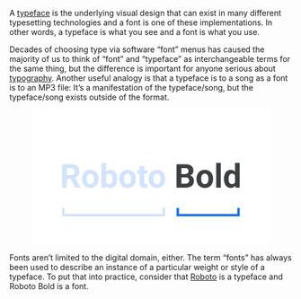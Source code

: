 
A [typeface](/glossary/typeface) is the underlying visual design that can exist in many different typesetting technologies and a font is one of these implementations. In other words, a typeface is what you see and a font is what you use.

Decades of choosing type via software “font” menus has caused the majority of us to think of “font” and “typeface” as interchangeable terms for the same thing, but the difference is important for anyone serious about [typography](/glossary/typography). Another useful analogy is that a typeface is to a song as a font is to an MP3 file: It’s a manifestation of the typeface/song, but the typeface/song exists outside of the format.

<figure>

![“Roboto Bold”, with “Roboto” highlighted and “Bold” faded to emphasize the former word representing the typeface and the latter representing the font.](images/thumbnail.svg)

</figure>

Fonts aren’t limited to the digital domain, either. The term “fonts” has always been used to describe an instance of a particular weight or style of a typeface. To put that into practice, consider that [Roboto](https://fonts.google.com/specimen/Roboto) is a typeface and Roboto Bold is a font.
